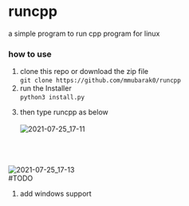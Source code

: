# runcpp
a simple program to run cpp program for linux  
  
  
### how to use  
1. clone this repo or download the zip file  
`git clone https://github.com/mmubarak0/runcpp`    
2. run the Installer   
`python3 install.py`  
<!-- [3] **copy** runcpp file were you put your code (you can copy runcpp file to **/bin** folder to be excutable from any where)\ -->
3. then type runcpp as below   
\
![2021-07-25_17-11](https://user-images.githubusercontent.com/66879926/126904112-03a99ecf-9d94-4f0e-a4e8-634638cb443b.png)

\
\
\
![2021-07-25_17-13](https://user-images.githubusercontent.com/66879926/126904507-86bf9b12-4239-4883-9bf6-4741521e8250.png)
\
#TODO  
1. add windows support  
<!-- [2] make install script \ -->
